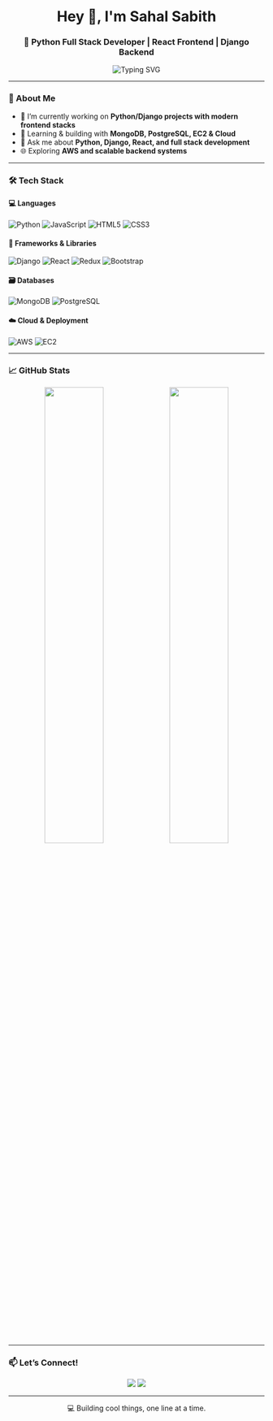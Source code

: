<h1 align="center">Hey 👋, I'm Sahal Sabith</h1>
<h3 align="center">🚀 Python Full Stack Developer | React Frontend | Django Backend</h3>

<p align="center">
  <img src="https://readme-typing-svg.herokuapp.com?font=Fira+Code&weight=500&size=22&pause=1000&center=true&vCenter=true&color=00FF9F&width=380&lines=Django+%7C+Full+Stack+Developer;React+%7C+MongoDB+%7C+AWS+%7C+EC2" alt="Typing SVG" />
</p>


---

### 🧠 About Me
- 🔭 I’m currently working on **Python/Django projects with modern frontend stacks**
- 🌱 Learning & building with **MongoDB, PostgreSQL, EC2 & Cloud**
- 💬 Ask me about **Python, Django, React, and full stack development**
- 🌐 Exploring **AWS and scalable backend systems**

---

### 🛠️ Tech Stack

#### 💻 Languages
![Python](https://img.shields.io/badge/-Python-333?style=flat&logo=python)
![JavaScript](https://img.shields.io/badge/-JavaScript-333?style=flat&logo=javascript)
![HTML5](https://img.shields.io/badge/-HTML5-333?style=flat&logo=html5)
![CSS3](https://img.shields.io/badge/-CSS3-333?style=flat&logo=css3)

#### 🧰 Frameworks & Libraries
![Django](https://img.shields.io/badge/-Django-092E20?style=flat&logo=django)
![React](https://img.shields.io/badge/-React-333?style=flat&logo=react)
![Redux](https://img.shields.io/badge/-Redux-764ABC?style=flat&logo=redux)
![Bootstrap](https://img.shields.io/badge/-Bootstrap-563D7C?style=flat&logo=bootstrap)

#### 🗃️ Databases
![MongoDB](https://img.shields.io/badge/-MongoDB-333?style=flat&logo=mongodb)
![PostgreSQL](https://img.shields.io/badge/-PostgreSQL-336791?style=flat&logo=postgresql)

#### ☁️ Cloud & Deployment
![AWS](https://img.shields.io/badge/-AWS-232F3E?style=flat&logo=amazonaws)
![EC2](https://img.shields.io/badge/-EC2-FF9900?style=flat&logo=amazonec2)

---

### 📈 GitHub Stats

<p align="center">
  <img src="https://github-readme-stats.vercel.app/api?username=sahalsabith&show_icons=true&theme=tokyonight&count_private=true" width="48%" />
  <img src="https://github-readme-streak-stats.herokuapp.com/?user=sahalsabith&theme=tokyonight" width="48%" />
</p>

---

### 📫 Let’s Connect!

<p align="center">
  <a href="https://www.linkedin.com/in/sahalsabith](https://www.linkedin.com/in/sahal-sabith-406691306"><img src="https://img.shields.io/badge/-LinkedIn-blue?style=flat&logo=linkedin"/></a>
  <a href="mailto:sahalsabithofficial@gmail.com"><img src="https://img.shields.io/badge/-Gmail-red?style=flat&logo=gmail&logoColor=white"/></a>
</p>

---

<p align="center">
  💻 Building cool things, one line at a time.
</p>
